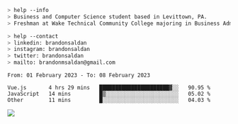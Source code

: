 ````bash
> help --info
> Business and Computer Science student based in Levittown, PA.
> Freshman at Wake Technical Community College majoring in Business Administration.
````

````bash
> help --contact
> linkedin: brandonsaldan
> instagram: brandonsaldan
> twitter: brandonsaldan
> mailto: brandonmsaldan@gmail.com
````

<!--START_SECTION:waka-->

```text
From: 01 February 2023 - To: 08 February 2023

Vue.js       4 hrs 29 mins   ██████████████████████▓░░   90.95 %
JavaScript   14 mins         █▒░░░░░░░░░░░░░░░░░░░░░░░   05.02 %
Other        11 mins         █░░░░░░░░░░░░░░░░░░░░░░░░   04.03 %
```

<!--END_SECTION:waka-->

![](https://komarev.com/ghpvc/?username=brandonsaldan&color=6A8AFF)
